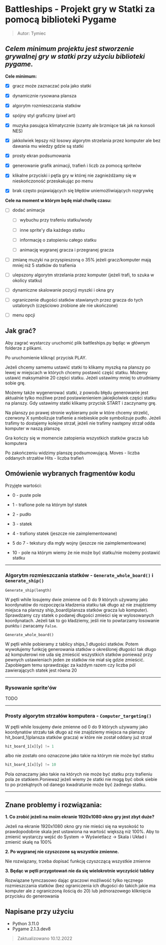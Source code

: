 # Battleships - Projekt gry w Statki za pomocą biblioteki Pygame
> Autor: Tymiec

## *Celem minimum projektu jest stworzenie grywalnej gry w statki przy użyciu biblioteki pygame.*

**Cele minimum:**

- [X] gracz może zaznaczać pola jako statki

- [X] dynamicznie rysowana plansza

- [X] algorytm rozmieszczania statków

- [X] spójny styl graficzny (pixel art)

- [X] muzyka pasująca klimatycznie (szanty ale brzmiące tak jak na konsoli NES)

- [X] jakkolwiek lepszy niż losowy algorytm strzelania przez komputer ale bez dawania mu wiedzy gdzie są statki

- [X] prosty ekran podsumowania

- [X] generowanie grafik animacji, trafień i liczb za pomocą spriteów

- [X] klikalne przyciski i pętla gry w której nie zagnieżdżamy się w nieskończoność przeskakując po menu

- [X] brak często pojawiających się błędów uniemożliwiających rozgrywkę



**Cele na moment w którym będę miał chwilę czasu:**
- [ ] dodać animacje 
    - [ ] wybuchu przy trafeniu statku/wody

    - [ ] inne sprite'y dla każdego statku 

    - [ ] informację o zatopieniu całego statku  

    - [ ] animację wygranej gracza i przegranej gracza

- [ ] zmianę muzyki na przyspieszoną o 35% jeżeli gracz/komputer mają mniej niż 5 statków do trafienia

- [ ] ulepszony algorytm strzelania przez komputer (jeżeli trafi, to szuka w okolicy statku)

- [ ] dynamiczne skalowanie pozycji myszki i okna gry

- [ ] ograniczenie długości statków stawianych przez gracza do tych ustalonych (częściowo zrobione ale nie ukończone)

- [ ] menu opcji


## Jak grać?
Aby zagrać wystarczy uruchomić plik battleships.py będąc w głównym folderze z plikami. 

Po uruchomienie kliknąć przycisk PLAY.

Jeżeli chcemy samemu ustawić statki to klikamy myszką na planszy po lewej w miejscach w których chcemy postawić część statku. Możemy ustawić maksymalnie 20 części statku. Jeżeli ustawimy mniej to utrudniamy sobie grę.

Możemy także wygenerować statki, z powodu błędu generowanie jest aktualnie tylko możliwe przed postawienieniem jakiejkolwiek części statku na planszy.
Gdy ustawimy statki klikamy przycisk START i zaczynamy grę.

Na planszy po prawej stronie wybieramy pole w które chcemy strzelić, czerwony X symbolizuje trafienie a niebieskie pole symbolizuje pudło. Jeżeli trafimy to dostajemy kolejne strzał, jeżeli nie trafimy następny strzał odda komputer w naszą planszę.

Gra kończy się w momencie zatopienia wszystkich statków gracza lub komputera

Po zakończeniu widzimy planszę podsumowującą.
Moves - liczba oddanych strzałów 
Hits - liczba trafień

## Omówienie wybranych fragmentów kodu
Przyjęte wartości:
- 0 - puste pole

- 1 - trafione pole na którym był statek

- 2 - pudło

- 3 - statek

- 4 - trafiony statek (jeszcze nie zaimplementowane)

- 5 do 7 - tekstury dla mgły wojny (jeszcze nie zaimplementowane)

- 10 - pole na którym wiemy że nie może być statku/nie możemy postawić statku

---

### **Algorytm rozmieszczania statków** - ```Generate_whole_board()``` i ```Generate_ship()```
```Generate_ship(length)```

W pętli while losujemy dwie zmienne od 0 do 9 których używamy jako koordynatów do rozpoczęcia kładzenia statku tak długo aż nie znajdziemy miejsca na planszy ship_board(plansza statków gracza lub komputer). Sprawdzamy czy statek o podanej długości zmieści się w wylosowanych koordynatach. Jeżeli tak to go kładziemy, jeśli nie to powtarzamy losowanie punktu i zwracamy ```False```.

```Generate_whole_board()```

W pętli while pobieramy z tablicy ships_1 długości statków. Potem wywołujemy funkcję generowania statków o określonej długości tak długo aż komputerowi nie uda się zmieścić wszystkich statków ponieważ przy pewnych ustawieniach jeden ze statków nie miał się gdzie zmieścić. Zapobiegam temu sprawdzając za każdym razem czy liczba pól zawierających statek jest równa 20

---

### **Rysowanie sprite'ów**
TODO

---

### **Prosty algorytm strzałów komputera** - ```Computer_targeting()```
W pętli while losujemy dwie zmienne od 0 do 9 których używamy jako koordynatów strzału tak długo aż nie znajdziemy miejsca na planszy hit_board_1(plansza statków gracza) w które nie został oddany już strzał 
```python
hit_board_1[x][y] != 1
```
albo nie zostało ono oznaczone jako takie na którym nie może być statku 
```python
hit_board_1[x][y] != 10
``` 
Pola oznaczamy jako takie na których nie może być statku przy trafieniu pola ze statkiem.Ponieważ jeżeli wiemy że statki nie mogą być obok siebie to po przekątnych od danego kwadratunie może być żadnego statku.

---

## Znane problemy i rozwiązania:
**1. Co zrobić jeżeli na moim ekranie 1920x1080 okno gry jest zbyt duże?**

Jeżeli na ekranie 1920x1080 okno gry nie mieści się na wysokość to prawdopodobnie skala jest ustawiona na wartość większą niż 100%.
Aby to zmienić wystarczy wejść do
System -> Wyświetlacz -> Skala i Układ i zmienić skalę na 100%

**2. Po wygranej nie czyszczone są wszystkie zmienne.**

Nie rozwiązany, trzeba dopisać funkcję czyszczącą wszystkie zmienne

**3. Będąc w pętli przygotowań nie da się wielokrotnie wyczyścić tablicy**

Rozwiązane tymczasowo dając graczowi możliwość tylko ręcznego rozmieszczania statków (bez ograniczenia ich długości do takich jakie ma komputer ale z ograniczoną ilością do 20) lub jednorazowego kliknięcia przycisku do generowania

## Napisane przy użyciu
- Python 3.11.0
- Pygame 2.1.3.dev8

> Zaktualizowano 10.12.2022